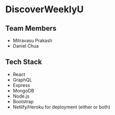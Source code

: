 # DiscoverWeeklyU

## Team Members
- Mitravasu Prakash
- Daniel Chua

## Tech Stack
- React 
- GraphQL
- Express
- MongoDB
- Node.js
- Bootstrap
- Netlify/Heroku for deployment (either or both)
